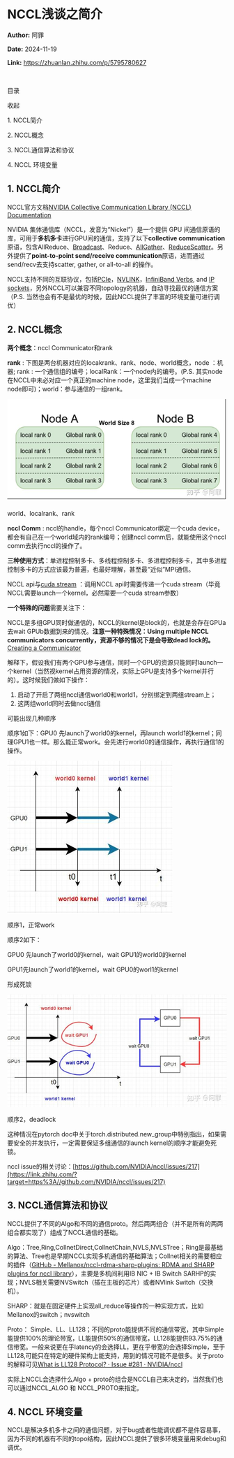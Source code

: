 # NCCL浅谈之简介

**Author:** 阿罪

**Date:** 2024-11-19

**Link:** https://zhuanlan.zhihu.com/p/5795780627

​

目录

收起

1\. NCCL简介

2\. NCCL概念

3\. NCCL通信算法和协议

4\. NCCL 环境变量

## 1\. NCCL简介

NCCL官方文档[NVIDIA Collective Communication Library (NCCL) Documentation](https://link.zhihu.com/?target=https%3A//docs.nvidia.com/deeplearning/nccl/user-guide/docs/index.html)

NVIDIA 集体通信库（NCCL，发音为“Nickel”）是一个提供 GPU 间通信原语的库，可用于**多机多卡**进行GPU间的通信，支持了以下**collective communication** 原语，包含AllReduce、[Broadcast](https://zhida.zhihu.com/search?content_id=250181677&content_type=Article&match_order=1&q=Broadcast&zhida_source=entity)、Reduce、[AllGather](https://zhida.zhihu.com/search?content_id=250181677&content_type=Article&match_order=1&q=AllGather&zhida_source=entity)、[ReduceScatter](https://zhida.zhihu.com/search?content_id=250181677&content_type=Article&match_order=1&q=ReduceScatter&zhida_source=entity)。另外提供了**point-to-point send/receive communication**原语，进而通过send/recv去支持scatter, gather, or all-to-all 的操作。

NCCL支持不同的互联协议，包括[PCIe](https://zhida.zhihu.com/search?content_id=250181677&content_type=Article&match_order=1&q=PCIe&zhida_source=entity)，[NVLINK](https://zhida.zhihu.com/search?content_id=250181677&content_type=Article&match_order=1&q=NVLINK&zhida_source=entity)，[InfiniBand Verbs](https://zhida.zhihu.com/search?content_id=250181677&content_type=Article&match_order=1&q=InfiniBand+Verbs&zhida_source=entity), and [IP sockets](https://zhida.zhihu.com/search?content_id=250181677&content_type=Article&match_order=1&q=IP+sockets&zhida_source=entity)，另外NCCL可以兼容不同topology的机器，自动寻找最优的通信方案（P.S. 当然也会有不是最优的时候，因此NCCL提供了丰富的环境变量可进行调优）

## 2\. NCCL概念

**两个概念**：nccl Communicator和rank

**rank** : 下图是两台机器对应的locakrank、rank、node、world概念，node ：机器; rank : 一个通信组的编号；localRank：一个node内的编号。(P.S. 其实node在NCCL中未必对应一个真正的machine node，这里我们当成一个machine node即可)；world：参与通信的一组rank。

![](images/v2-b69858a319cd3623250a9d146a69a24a_1440w_4f939fcd858d.jpg)

world、localrank、rank

**nccl Comm** : nccl的handle，每个nccl Communicator绑定一个cuda device，都会有自己在一个world域内的rank编号；创建nccl comm后，就能使用这个nccl comm去执行nccl的操作了。

**三种使用方式**：单进程控制多卡、多线程控制多卡、多进程控制多卡，其中多进程控制多卡的方式应该最为普遍，也最好理解，甚至最“近似”MPI通信。

NCCL api与[cuda stream](https://zhida.zhihu.com/search?content_id=250181677&content_type=Article&match_order=1&q=cuda+stream&zhida_source=entity) ：调用NCCL api时需要传递一个cuda stream（毕竟NCCL需要launch一个kernel，必然需要一个cuda stream参数）

**一个特殊的问题**需要关注下：

NCCL是多组GPU同时做通信的，NCCL的kernel是block的，也就是会存在GPUa去wait GPUb数据到来的情况。**注意一种特殊情况：Using multiple NCCL communicators concurrently，资源不够的情况下是会导致dead lock的。**[Creating a Communicator](https://link.zhihu.com/?target=https%3A//docs.nvidia.com/deeplearning/nccl/user-guide/docs/usage/communicators.html%23using-multiple-nccl-communicators-concurrently)

解释下，假设我们有两个GPU参与通信，同时一个GPU的资源只能同时launch一个kernel（当然视kernel占用资源的情况，实际上GPU是支持多个kernel并行的）。这时候我们做如下操作：

1.  启动了开启了两组nccl通信world0和world1，分别绑定到两组stream上；
2.  这两组world同时去做nccl通信

可能出现几种顺序

顺序1如下：GPU0 先launch了world0的kernel，再launch world1的kernel；同理GPU1也一样。那么能正常work。会先进行world0的通信操作，再执行通信1的操作。

![](images/v2-321b30d7d419c6d60969999f7461e522_1440w_bb63634ff7e9.jpg)

顺序1，正常work

顺序2如下：

GPU0 先launch了world0的kernel，wait GPU1的world0的kernel

GPU1先launch了world1的kernel，wait GPU0的worl1的kernel

形成死锁

![](images/v2-8b56a5a0b14246172a9d752c2e9a55f0_1440w_9563ed556ef4.jpg)

顺序2，deadlock

这种情况在pytorch doc中关于torch.distributed.new\_group中特别指出，如果需要安全的并发执行，一定需要保证多组通信的launch kernel的顺序才能避免死锁。

nccl issue的相关讨论：[https://github.com/NVIDIA/nccl/issues/217](https://link.zhihu.com/?target=https%3A//github.com/NVIDIA/nccl/issues/217)

## 3\. NCCL通信算法和协议

NCCL提供了不同的Algo和不同的通信proto。然后两两组合（并不是所有的两两组合都实现了）组成了NCCL通信的基础。

Algo：Tree,Ring,CollnetDirect,CollnetChain,NVLS,NVLSTree；Ring是最基础的算法、Tree也是早期NCCL实现多机通信的基础算法；Collnet相关的需要相应的插件（[GitHub - Mellanox/nccl-rdma-sharp-plugins: RDMA and SHARP plugins for nccl library](https://link.zhihu.com/?target=https%3A//github.com/Mellanox/nccl-rdma-sharp-plugins)），主要是多机间利用IB NIC + IB Switch SARHP的实现；NVLS相关需要NVSwitch（插在主板的芯片）或者NVlink Switch（交换机）。

SHARP：就是在固定硬件上实现all\_reduce等操作的一种实现方式，比如Mellanox的switch；nvswitch

Proto： Simple、LL、LL128；不同的proto能提供不同的通信带宽，其中Simple能提供100%的理论带宽，LL能提供50%的通信带宽，LL128能提供93.75%的通信带宽。一般来说更在乎latency的会选择LL，更在乎带宽的会选择Simple，至于LL128,可能只在特定的硬件架构上能支持，用到的情况可能不是很多。关于proto的解释可见[What is LL128 Protocol? · Issue #281 · NVIDIA/nccl](https://link.zhihu.com/?target=https%3A//github.com/NVIDIA/nccl/issues/281)

实际上NCCL会选择什么Algo + proto的组合是NCCL自己来决定的，当然我们也可以通过NCCL\_ALGO 和 NCCL\_PROTO来指定。

## 4\. NCCL 环境变量

NCCL是解决多机多卡之间的通信问题，对于bug或者性能调优都不是件容易事，因为不同的机器有不同的topo结构，因此NCCL提供了很多环境变量用来debug和调优。